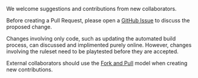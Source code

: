 We welcome suggestions and contributions from new collaborators.

Before creating a Pull Request, please open a [GitHub Issue](https://github.com/Eudicods/outworlds-wastes/issues) to discuss the proposed change.

Changes involving only code, such as updating the automated build process, can discussed and implimented purely online.
However, changes involving the ruleset need to be playtested before they are accepted.

External collaborators should use the [Fork and Pull](https://docs.github.com/en/pull-requests/collaborating-with-pull-requests/getting-started/about-collaborative-development-models#fork-and-pull-model) model when creating new contributions.
